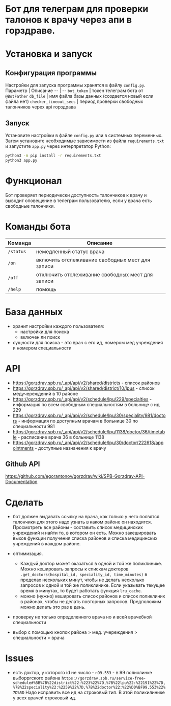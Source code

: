 # Бот для телеграм для проверки талонов к врачу через апи в горздраве.

# Установка и запуск

## Конфигурация программы
Настройки для запуска программы хранятся в файлу `config.py`.
Параметр | Описание
-- | --
`bot_token` | токен телеграм бота от `@BotFather`
`db_file` | имя файла базы данных (создается новый если файла нет)
`checker_timeout_secs` | период проверки свободных талончиков черех api горздрава

## Запуск
Установите настройки в файле `config.py` или в системных переменных.
Затем установите необходимые зависимости из файла `requirements.txt` и запустите `app.py` через интерпретатор Python:
```bash
python3 -m pip install -r requirements.txt
python3 app.py
```

# Функционал
Бот проверяет периодически доступность талончиков к врачу и выводит оповещение в телеграм пользователю, если у врача есть свободные талончики.

# Команды бота
Команда | Описание
--|--
`/status` | немедленный статус врача
`/on` | включить отслеживание свободных мест для записи
`/off` | отключить отслеживание свободных мест для записи
`/help` | помощь

# База данных

- хранит настройки каждого пользователя:
    - настройки для поиска
    - включен ли поиск
- сущности для поиска - это врач с его ид, номером мед учреждения и номером специальности

# API
- https://gorzdrav.spb.ru/_api/api/v2/shared/districts - список районов
- https://gorzdrav.spb.ru/_api/api/v2/shared/district/10/lpus - список медучереждений в 10 районе
- https://gorzdrav.spb.ru/_api/api/v2/schedule/lpu/229/specialties - информация по всем свободным специальностям в больнице с ид 229
- https://gorzdrav.spb.ru/_api/api/v2/schedule/lpu/30/speciality/981/doctors - информация по доступным врачам в больнице 30 по специальности 981
- https://gorzdrav.spb.ru/_api/api/v2/schedule/lpu/1138/doctor/36/timetable - расписание врача 36 в больнице 1138
- https://gorzdrav.spb.ru/_api/api/v2/schedule/lpu/30/doctor/222618/appointments - доступные назначения к врачу
    
## Github API

https://github.com/egorantonov/gorzdrav/wiki/SPB-Gorzdrav-API-Documentation


# Сделать
- бот должен выдавать ссылку на врача, как только у него появятся талончики
    для этого надо узнать в каком районе он находится. Просмотреть все районы - составить список медицинских учреждений и найти то, в котором он есть. Можно закешировать выхов функции получения списка районов и списка медицинских учреждений в каждом районе.
- оптимизация. 
    - Каждый доктор может оказаться в одной и той же поликлинике. Можно кешировать запросы к спискам докторов `.get_doctors(hospital_id, speciality_id, time_minutes)` в пределах нескольких минут, чтобы не делать несколько запросов к одной и той же поликлинике. Если указывать текущее время в минутах, то будет работать функция `lru_cache`.
    - можно (нужно) кешировать список районов и список поликлиник в районах, чтобы не делать повторных запросов. Предположим можно делать это раз в день.
- проверку не только определенного врача но и всей врачебной специальности

- выбор с помощью кнопок района > мед. учереждения > специальности > врача

# Issues
- есть доктор, у которого id не число - `п99.553` - в 99 поликлинке выборргского района
    `https://gorzdrav.spb.ru/service-free-schedule#%5B%7B%22district%22:%223%22%7D,%7B%22lpu%22:%22191%22%7D,%7B%22speciality%22:%2259%22%7D,%7B%22doctor%22:%22%D0%BF99.553%22%7D%5D`
    Надо исправить все ид на строковый тип. В этой поликилинике у всех врачей строковый ид.

